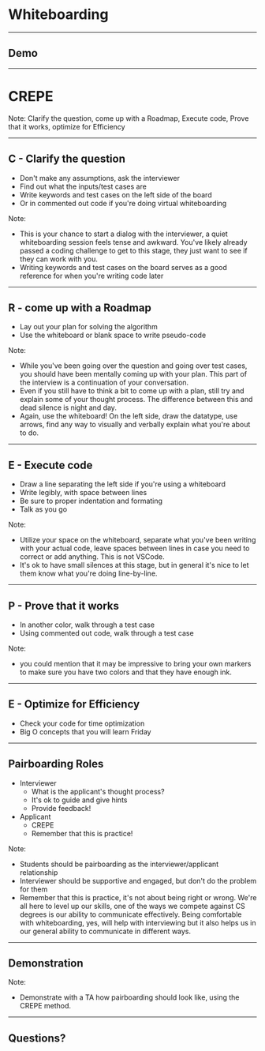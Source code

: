 # Whiteboarding

---

## Demo

---

# CREPE

Note:
Clarify the question, come up with a Roadmap, Execute code, Prove that it works, optimize for Efficiency

---

## C - Clarify the question

* Don't make any assumptions, ask the interviewer
* Find out what the inputs/test cases are
* Write keywords and test cases on the left side of the board 
* Or in commented out code if you're doing virtual whiteboarding

Note:
* This is your chance to start a dialog with the interviewer, a quiet whiteboarding session feels tense and awkward. You've likely already passed a coding challenge to get to this stage, they just want to see if they can work with you.
* Writing keywords and test cases on the board serves as a good reference for when you're writing code later

---

## R - come up with a Roadmap

* Lay out your plan for solving the algorithm
* Use the whiteboard or blank space to write pseudo-code

Note:
* While you've been going over the question and going over test cases, you should have been mentally coming up with your plan. This part of the interview is a continuation of your conversation.
* Even if you still have to think a bit to come up with a plan, still try and explain some of your thought process. The difference between this and dead silence is night and day.
* Again, use the whiteboard! On the left side, draw the datatype, use arrows, find any way to visually and verbally explain what you're about to do.

---

## E - Execute code

* Draw a line separating the left side if you're using a whiteboard
* Write legibly, with space between lines
* Be sure to proper indentation and formating
* Talk as you go

Note:
* Utilize your space on the whiteboard, separate what you've been writing with your actual code, leave spaces between lines in case you need to correct or add anything. This is not VSCode.
* It's ok to have small silences at this stage, but in general it's nice to let them know what you're doing line-by-line.

---

## P - Prove that it works

* In another color, walk through a test case
* Using commented out code, walk through a test case

Note:
*  you could mention that it may be impressive to bring your own markers to make sure you have two colors and that they have enough ink.

---

## E - Optimize for Efficiency

* Check your code for time optimization
* Big O concepts that you will learn Friday



---

## Pairboarding Roles

* Interviewer
  * What is the applicant's thought process?
  * It's ok to guide and give hints
  * Provide feedback!
* Applicant
  * CREPE
  * Remember that this is practice!


Note:
* Students should be pairboarding as the interviewer/applicant relationship
* Interviewer should be supportive and engaged, but don't do the problem for them
* Remember that this is practice, it's not about being right or wrong. We're all here to level up our skills, one of the ways we compete against CS degrees is our ability to communicate effectively. Being comfortable with whiteboarding, yes, will help with interviewing but it also helps us in our general ability to communicate in different ways.

---

## Demonstration

Note: 
* Demonstrate with a TA how pairboarding should look like, using the CREPE method.

---

## Questions?

